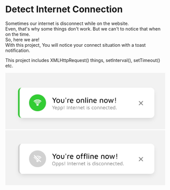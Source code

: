 # Detect Internet Connection

Sometimes our internet is disconnect while on the website.\
Even, that's why some things don't work. But we can't to notice that when on the time.\
So, here we are!\
With this project, You will notice your connect situation with a toast notification.

This project includes XMLHttpRequest() things,  setInterval(), setTimeout() etc.

![internet is connected](online.jpg)
![internet is disconnected](offline.jpg)
